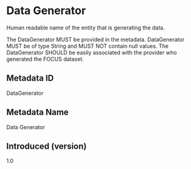 # Data Generator

Human readable name of the entity that is generating the data.

The DataGenerator MUST be provided in the metadata. DataGenerator MUST be of type String and MUST NOT contain null values. The DataGenerator SHOULD be easily associated with the provider who generated the FOCUS dataset.

## Metadata ID

DataGenerator

## Metadata Name

Data Generator

## Introduced (version)

1.0
